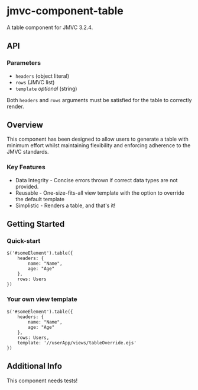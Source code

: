 jmvc-component-table
====================

A table component for JMVC 3.2.4.

## API
### Parameters
- `headers` (object literal)
- `rows` (JMVC list)
- `template` *optional* (string)

Both `headers` and `rows` arguments must be satisfied for the table to correctly render.

## Overview
This component has been designed to allow users to generate a table with minimum effort whilst maintaining flexibility and enforcing adherence to the JMVC standards.

### Key Features
- Data Integrity - Concise errors thrown if correct data types are not provided.
- Reusable - One-size-fits-all view template with the option to override the default template
- Simplistic - Renders a table, and that's it!

## Getting Started
### Quick-start
    $('#someElement').table({
        headers: {
            name: "Name",
            age: "Age"
        },
        rows: Users
    })
    
### Your own view template
    $('#someElement').table({
        headers: {
            name: "Name",
            age: "Age"
        },
        rows: Users,
        template: '//userApp/views/tableOverride.ejs'
    })

## Additional Info
This component needs tests!
